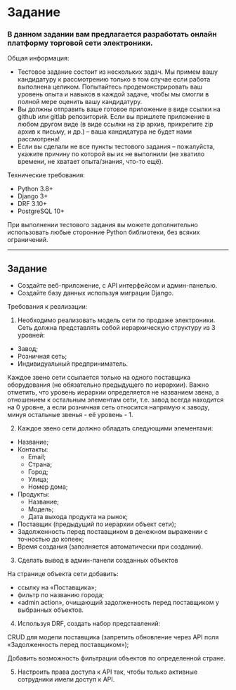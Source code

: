 # Задание
### В данном задании вам предлагается разработать онлайн платформу торговой сети электроники.
Общая информация:
* Тестовое задание состоит из нескольких задач. 
Мы примем вашу кандидатуру к рассмотрению только в том случае если работа 
выполнена целиком. Попытайтесь продемонстрировать ваш уровень опыта и 
навыков в каждой задаче, чтобы мы смогли в полной мере оценить вашу кандидатуру.
* Вы должны отправить ваше готовое приложение в виде ссылки на github или gitlab
репозиторий. Если вы пришлете приложение в любом другом виде
(в виде ссылки на zip архив, прикрепите zip архив к письму, и др.)
– ваша кандидатура не будет нами рассмотрена!
* Если вы сделали не все пункты тестового задания – пожалуйста, укажите причину
по которой вы их не выполнили (не хватило времени, не хватает опыта/знания, что-то ещё).

Технические требования:
* Python 3.8+
* Django 3+
* DRF 3.10+
* PostgreSQL 10+

При выполнении тестового задания вы можете дополнительно использовать любые сторонние Python библиотеки, без всяких ограничений.

---

## Задание
* Создайте веб-приложение, с API интерфейсом и админ-панелью.
* Создайте базу данных используя миграции Django.

Требования к реализации:

1. Необходимо реализовать модель сети по продаже электроники.
Сеть должна представлять собой иерархическую структуру из 3 уровней:
* Завод;
* Розничная сеть;
* Индивидуальный предприниматель.

Каждое звено сети ссылается только на одного поставщика оборудования 
(не обязательно предыдущего по иерархии). 
Важно отметить, что уровень иерархии определяется не названием звена, 
а отношением к остальным элементам сети, т.е. завод всегда находится на 0 уровне, 
а если розничная сеть относится напрямую к заводу, минуя остальные звенья - её уровень - 1.

2. Каждое звено сети должно обладать следующими элементами:
* Название;
* Контакты:
  * Email;
  * Страна;
  * Город;
  * Улица;
  * Номер дома;
* Продукты:
  * Название;
  * Модель;
  * Дата выхода продукта на рынок;
* Поставщик (предыдущий по иерархии объект сети);
* Задолженность перед поставщиком в денежном выражении с точностью до копеек;
* Время создания (заполняется автоматически при создании).
3. Сделать вывод в админ-панели созданных объектов

На странице объекта сети добавить:
* ссылку на «Поставщика»;
* фильтр по названию города;
* «admin action», очищающий задолженность перед поставщиком у выбранных объектов.
4. Используя DRF, создать набор представлений:

CRUD для модели поставщика (запретить обновление через API поля «Задолженность перед поставщиком»);

Добавить возможность фильтрации объектов по определенной стране.

5. Настроить права доступа к API так, чтобы только активные сотрудники имели доступ к API.
